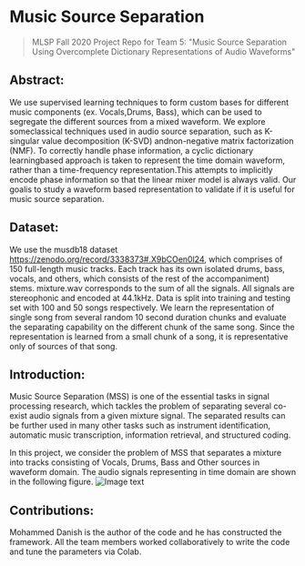 # Music Source Separation
>  MLSP Fall 2020 Project Repo for Team 5: "Music Source Separation Using Overcomplete Dictionary Representations of Audio Waveforms"

## Abstract:
We use supervised learning techniques to form custom bases for different music components (ex.  Vocals,Drums, Bass), which can be used to segregate the different sources from a mixed waveform. We explore someclassical techniques used in audio source separation, such as K-singular value decomposition (K-SVD) andnon-negative matrix factorization (NMF). To correctly handle phase information, a cyclic dictionary learningbased approach is taken to represent the time domain waveform, rather than a time-frequency representation.This attempts to implicitly encode phase information so that the linear mixer model is always valid. Our goalis to study a waveform based representation to validate if it is useful for music source separation.

## Dataset:
We use the musdb18 dataset https://zenodo.org/record/3338373#.X9bCOen0l24, which comprises of 150 full-length music tracks. Each track has its own isolated drums, bass, vocals, and others, which consists of the rest of the accompaniment) stems. mixture.wav corresponds to the sum of all the signals. All signals are stereophonic and encoded at 44.1kHz. Data is split into training and testing set with 100 and 50 songs respectively. We learn the representation of single song from several random 10 second duration chunks and  evaluate the separating capability on the different chunk of the same song. Since the representation is learned from a small chunk of a song, it is representative only of sources of that song. 

## Introduction:
Music Source Separation (MSS) is one of the essential tasks in signal processing research, which tackles the problem of separating several co-exist audio signals from a given mixture signal. The separated results can be further used in many other tasks such as instrument identification, automatic music transcription, information retrieval, and structured coding.

In this project, we consider the problem of MSS that separates a mixture into tracks consisting of Vocals, Drums, Bass and Other sources in waveform domain. The audio signals representing in time domain are shown in the following figure.
![Image text](mlsp_fig1.jpg)

## Contributions:
Mohammed Danish is the author of the code and he has constructed the framework. All the team members worked collaboratively to write the code and tune the parameters via Colab.
